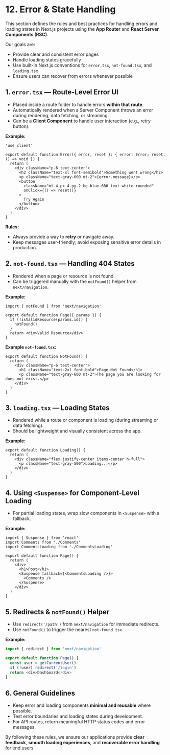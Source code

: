 # 12. Error & State Handling

This section defines the rules and best practices for handling errors and loading states in Next.js projects using the **App Router** and **React Server Components (RSC)**.

Our goals are:
- Provide clear and consistent error pages
- Handle loading states gracefully
- Use built-in Next.js conventions for `error.tsx`, `not-found.tsx`, and `loading.tsx`
- Ensure users can recover from errors whenever possible


## 1. `error.tsx` — Route-Level Error UI

- Placed inside a route folder to handle errors **within that route**.
- Automatically rendered when a Server Component throws an error during rendering, data fetching, or streaming.
- Can be a **Client Component** to handle user interaction (e.g., retry button).

**Example:**

```tsx
'use client'

export default function Error({ error, reset }: { error: Error; reset: () => void }) {
  return (
    <div className="p-6 text-center">
      <h2 className="text-xl font-semibold">Something went wrong</h2>
      <p className="text-gray-600 mt-2">{error.message}</p>
      <button
        className="mt-4 px-4 py-2 bg-blue-600 text-white rounded"
        onClick={() => reset()}
      >
        Try Again
      </button>
    </div>
  )
}
````

**Rules:**

* Always provide a way to **retry** or navigate away.
* Keep messages user-friendly; avoid exposing sensitive error details in production.


## 2. `not-found.tsx` — Handling 404 States

* Rendered when a page or resource is not found.
* Can be triggered manually with the `notFound()` helper from `next/navigation`.

**Example:**

```tsx
import { notFound } from 'next/navigation'

export default function Page({ params }) {
  if (!isValidResource(params.id)) {
    notFound()
  }
  return <div>Valid Resource</div>
}
```

**Example `not-found.tsx`:**

```tsx
export default function NotFound() {
  return (
    <div className="p-6 text-center">
      <h1 className="text-2xl font-bold">Page Not Found</h1>
      <p className="text-gray-600 mt-2">The page you are looking for does not exist.</p>
    </div>
  )
}
```


## 3. `loading.tsx` — Loading States

* Rendered while a route or component is loading (during streaming or data fetching).
* Should be lightweight and visually consistent across the app.

**Example:**

```tsx
export default function Loading() {
  return (
    <div className="flex justify-center items-center h-full">
      <p className="text-gray-500">Loading...</p>
    </div>
  )
}
```


## 4. Using `<Suspense>` for Component-Level Loading

* For partial loading states, wrap slow components in `<Suspense>` with a fallback.

**Example:**

```tsx
import { Suspense } from 'react'
import Comments from './Comments'
import CommentsLoading from './CommentsLoading'

export default function Page() {
  return (
    <div>
      <h1>Post</h1>
      <Suspense fallback={<CommentsLoading />}>
        <Comments />
      </Suspense>
    </div>
  )
}
```


## 5. Redirects & `notFound()` Helper

* Use `redirect('/path')` from `next/navigation` for immediate redirects.
* Use `notFound()` to trigger the nearest `not-found.tsx`.

**Example:**

```ts
import { redirect } from 'next/navigation'

export default function Page() {
  const user = getCurrentUser()
  if (!user) redirect('/login')
  return <div>Dashboard</div>
}
```


## 6. General Guidelines

* Keep error and loading components **minimal and reusable** where possible.
* Test error boundaries and loading states during development.
* For API routes, return meaningful HTTP status codes and error messages.


By following these rules, we ensure our applications provide **clear feedback**, **smooth loading experiences**, and **recoverable error handling** for end users.
